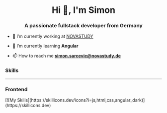 <h1 align="center">Hi 👋, I'm Simon</h1>
<h3 align="center">A passionate fullstack developer from Germany</h3>

- 🔭 I’m currently working at [NOVASTUDY](novastudy.de)

- 🌱 I’m currently learning **Angular**

- 📫 How to reach me **simon.sarcevic@novastudy.de**

<p align="left">
</p>

<h3 align="left">Skills</h3>
<hr>
<h3 algin="left">Frontend</h3>
[![My Skills](https://skillicons.dev/icons?i=js,html,css,angular_dark)](https://skillicons.dev)
